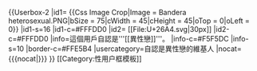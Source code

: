 {{Userbox-2
  |id1= {{Css Image Crop|Image = Bandera heterosexual.PNG|bSize = 75|cWidth = 45|cHeight = 45|oTop = 0|oLeft = 0}}
  |id1-s=16
  |id1-c=#FFFDD0
  |id2= [[File:U+26A4.svg|30px]]
  |id2-c=#FFFDD0
  |info=這個用戶自認是'''[[異性戀]]'''。
  |info-c=#F5F5DC
  |info-s=10
  |border-c=#FFE5B4
  |usercategory=自認是異性戀的維基人
  |nocat={{{nocat|}}}
}}
<noinclude>
[[Category:性用户框模板]]
</noinclude>